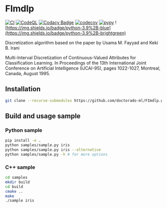 # FImdlp
[![CI](https://github.com/Doctorado-ML/FImdlp/actions/workflows/main.yml/badge.svg)](https://github.com/Doctorado-ML/FImdlp/actions/workflows/main.yml)
[![CodeQL](https://github.com/Doctorado-ML/FImdlp/actions/workflows/codeql.yml/badge.svg)](https://github.com/Doctorado-ML/FImdlp/actions/workflows/codeql.yml)
[![Codacy Badge](https://app.codacy.com/project/badge/Grade/8b4d784fee13401588aa8c06532a2f6d)](https://www.codacy.com/gh/Doctorado-ML/FImdlp/dashboard?utm_source=github.com&amp;utm_medium=referral&amp;utm_content=Doctorado-ML/FImdlp&amp;utm_campaign=Badge_Grade)
[![codecov](https://codecov.io/gh/Doctorado-ML/FImdlp/branch/main/graph/badge.svg?token=W8I45B5Z3J)](https://codecov.io/gh/Doctorado-ML/FImdlp)
[![pypy](https://img.shields.io/pypi/v/FImdlp?color=g)](https://img.shields.io/pypi/v/FImdlp?color=g)
![https://img.shields.io/badge/python-3.9%2B-blue](https://img.shields.io/badge/python-3.9%2B-brightgreen)

Discretization algorithm based on the paper by Usama M. Fayyad and Keki B. Irani 


Multi-Interval Discretization of Continuous-Valued Attributes for Classification Learning. In Proceedings of the 13th International Joint Conference on Artificial Intelligence (IJCAI-95), pages 1022-1027, Montreal, Canada, August 1995.


## Installation

```bash
git clone --recurse-submodules https://github.com/doctorado-ml/FImdlp.git
```

## Build and usage sample

### Python sample

```bash
pip install -e .
python samples/sample.py iris  
python samples/sample.py iris --alternative
python samples/sample.py -h # for more options
```

### C++ sample

```bash
cd samples
mkdir build
cd build
cmake ..
make
./sample iris
```
